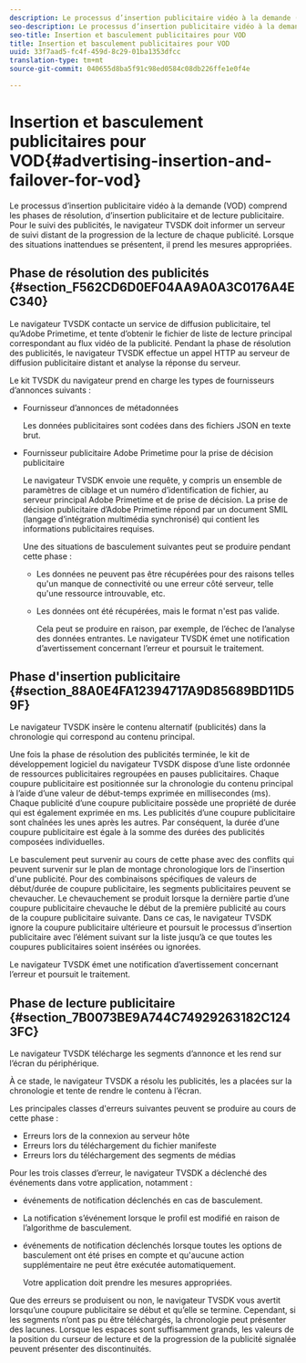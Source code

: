 ```yaml
---
description: Le processus d’insertion publicitaire vidéo à la demande (VOD) comprend les phases de résolution, d’insertion publicitaire et de lecture publicitaire. Pour le suivi des publicités, le navigateur TVSDK doit informer un serveur de suivi distant de la progression de la lecture de chaque publicité. Lorsque des situations inattendues se présentent, il prend les mesures appropriées.
seo-description: Le processus d’insertion publicitaire vidéo à la demande (VOD) comprend les phases de résolution, d’insertion publicitaire et de lecture publicitaire. Pour le suivi des publicités, le navigateur TVSDK doit informer un serveur de suivi distant de la progression de la lecture de chaque publicité. Lorsque des situations inattendues se présentent, il prend les mesures appropriées.
seo-title: Insertion et basculement publicitaires pour VOD
title: Insertion et basculement publicitaires pour VOD
uuid: 33f7aad5-fc4f-459d-8c29-01ba1353dfcc
translation-type: tm+mt
source-git-commit: 040655d8ba5f91c98ed0584c08db226ffe1e0f4e

---
```



# Insertion et basculement publicitaires pour VOD{#advertising-insertion-and-failover-for-vod}

Le processus d’insertion publicitaire vidéo à la demande (VOD) comprend les phases de résolution, d’insertion publicitaire et de lecture publicitaire. Pour le suivi des publicités, le navigateur TVSDK doit informer un serveur de suivi distant de la progression de la lecture de chaque publicité. Lorsque des situations inattendues se présentent, il prend les mesures appropriées.

## Phase de résolution des publicités {#section_F562CD6D0EF04AA9A0A3C0176A4EC340}

Le navigateur TVSDK contacte un service de diffusion publicitaire, tel qu’Adobe Primetime, et tente d’obtenir le fichier de liste de lecture principal correspondant au flux vidéo de la publicité. Pendant la phase de résolution des publicités, le navigateur TVSDK effectue un appel HTTP au serveur de diffusion publicitaire distant et analyse la réponse du serveur.

Le kit TVSDK du navigateur prend en charge les types de fournisseurs d’annonces suivants :

* Fournisseur d’annonces de métadonnées

   Les données publicitaires sont codées dans des fichiers JSON en texte brut.
* Fournisseur publicitaire Adobe Primetime pour la prise de décision publicitaire

   Le navigateur TVSDK envoie une requête, y compris un ensemble de paramètres de ciblage et un numéro d’identification de fichier, au serveur principal Adobe Primetime et de prise de décision. La prise de décision publicitaire d’Adobe Primetime répond par un document SMIL (langage d’intégration multimédia synchronisé) qui contient les informations publicitaires requises.

   Une des situations de basculement suivantes peut se produire pendant cette phase :

   * Les données ne peuvent pas être récupérées pour des raisons telles qu&#39;un manque de connectivité ou une erreur côté serveur, telle qu&#39;une ressource introuvable, etc.
   * Les données ont été récupérées, mais le format n&#39;est pas valide.

      Cela peut se produire en raison, par exemple, de l’échec de l’analyse des données entrantes.
   Le navigateur TVSDK émet une notification d’avertissement concernant l’erreur et poursuit le traitement.

## Phase d&#39;insertion publicitaire {#section_88A0E4FA12394717A9D85689BD11D59F}

Le navigateur TVSDK insère le contenu alternatif (publicités) dans la chronologie qui correspond au contenu principal.

Une fois la phase de résolution des publicités terminée, le kit de développement logiciel du navigateur TVSDK dispose d’une liste ordonnée de ressources publicitaires regroupées en pauses publicitaires. Chaque coupure publicitaire est positionnée sur la chronologie du contenu principal à l’aide d’une valeur de début-temps exprimée en millisecondes (ms). Chaque publicité d’une coupure publicitaire possède une propriété de durée qui est également exprimée en ms. Les publicités d’une coupure publicitaire sont chaînées les unes après les autres. Par conséquent, la durée d’une coupure publicitaire est égale à la somme des durées des publicités composées individuelles.

Le basculement peut survenir au cours de cette phase avec des conflits qui peuvent survenir sur le plan de montage chronologique lors de l&#39;insertion d&#39;une publicité. Pour des combinaisons spécifiques de valeurs de début/durée de coupure publicitaire, les segments publicitaires peuvent se chevaucher. Le chevauchement se produit lorsque la dernière partie d’une coupure publicitaire chevauche le début de la première publicité au cours de la coupure publicitaire suivante. Dans ce cas, le navigateur TVSDK ignore la coupure publicitaire ultérieure et poursuit le processus d’insertion publicitaire avec l’élément suivant sur la liste jusqu’à ce que toutes les coupures publicitaires soient insérées ou ignorées.

Le navigateur TVSDK émet une notification d’avertissement concernant l’erreur et poursuit le traitement.

## Phase de lecture publicitaire {#section_7B0073BE9A744C74929263182C1243FC}

Le navigateur TVSDK télécharge les segments d’annonce et les rend sur l’écran du périphérique.

À ce stade, le navigateur TVSDK a résolu les publicités, les a placées sur la chronologie et tente de rendre le contenu à l’écran.

Les principales classes d&#39;erreurs suivantes peuvent se produire au cours de cette phase :

* Erreurs lors de la connexion au serveur hôte
* Erreurs lors du téléchargement du fichier manifeste
* Erreurs lors du téléchargement des segments de médias

Pour les trois classes d’erreur, le navigateur TVSDK a déclenché des événements dans votre application, notamment :

* événements de notification déclenchés en cas de basculement.
* La notification s’événement lorsque le profil est modifié en raison de l’algorithme de basculement.
* événements de notification déclenchés lorsque toutes les options de basculement ont été prises en compte et qu&#39;aucune action supplémentaire ne peut être exécutée automatiquement.

   Votre application doit prendre les mesures appropriées.

Que des erreurs se produisent ou non, le navigateur TVSDK vous avertit lorsqu’une coupure publicitaire se début et qu’elle se termine. Cependant, si les segments n’ont pas pu être téléchargés, la chronologie peut présenter des lacunes. Lorsque les espaces sont suffisamment grands, les valeurs de la position du curseur de lecture et de la progression de la publicité signalée peuvent présenter des discontinuités.
